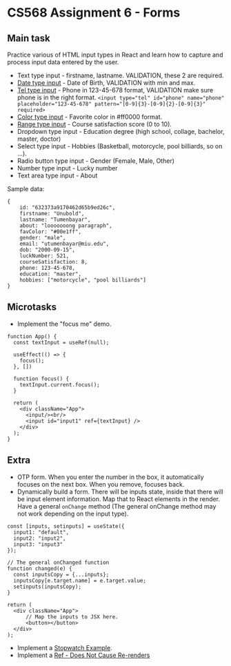 # CS568 Assignment 6 - Forms
## Main task
Practice various of HTML input types in React and learn how to capture and process input data entered by the user.
  * Text type input - firstname, lastname. VALIDATION, these 2 are required.
  * [Date type input](https://www.w3schools.com/html/tryit.asp?filename=tryhtml_input_date_max_min) - Date of Birth, VALIDATION with min and max.
  * [Tel type input](https://www.w3schools.com/html/tryit.asp?filename=tryhtml_input_tel) - Phone in 123-45-678 format, VALIDATION make sure phone is in the right format. ```<input type="tel" id="phone" name="phone" placeholder="123-45-678" pattern="[0-9]{3}-[0-9]{2}-[0-9]{3}" required>```
  * [Color type input](https://www.w3schools.com/html/tryit.asp?filename=tryhtml_input_color) - Favorite color in #ff0000 format.
  * [Range type input](https://www.w3schools.com/html/tryit.asp?filename=tryhtml_input_range) - Course satisfaction score (0 to 10). 
  * Dropdown type input - Education degree (high school, collage, bachelor, master, doctor)
  * Select type input - Hobbies (Basketball, motorcycle, pool billiards, so on ...).
  * Radio button type input - Gender (Female, Male, Other)
  * Number type input - Lucky number
  * Text area type input - About

Sample data:
```
{
	id: "632373a9170462d65b9ed26c",
	firstname: "Unubold",
	lastname: "Tumenbayar",
	about: "looooooong paragraph",
	favColor: "#00e1ff",
	gender: "male",
	email: "utumenbayar@miu.edu",
	dob: "2000-09-15",
	luckNumber: 521,
	courseSatisfaction: 8,
	phone: 123-45-678,
	education: "master",
	hobbies: ["motorcycle", "pool billiards"]
}
```

## Microtasks
* Implement the "focus me" demo.
```
function App() {
  const textInput = useRef(null);

  useEffect(() => {
    focus();
  }, [])

  function focus() {
    textInput.current.focus();
  }

  return (
    <div className="App">
      <input/><br/>
      <input id="input1" ref={textInput} />
    </div>
  );
}
```

## Extra
* OTP form. When you enter the number in the box, it automatically focuses on the next box. When you remove, focuses back.
* Dynamically build a form. There will be inputs state, inside that there will be input element information. Map that to React elements in the render. Have a general `onChange` method (The general onChange method may not work depending on the input type).
```
const [inputs, setinputs] = useState({
  input1: "default",
  input2: "input2",
  input3: "input3"
});

// The general onChanged function
function changed(e) {
  const inputsCopy = {...inputs};
  inputsCopy[e.target.name] = e.target.value;
  setinputs(inputsCopy);
}

return (
  <div className="App">
      // Map the inputs to JSX here.
      <button></button>
  </div>
);
```
* Implement a [Stopwatch Example](https://react.dev/learn/referencing-values-with-refs#example-building-a-stopwatch).
* Implement a [Ref - Does Not Cause Re-renders](https://www.w3schools.com/react/react_useref.asp)
